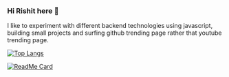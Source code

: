 ### Hi Rishit here 👋

I like to experiment with different backend technologies using javascript, building small projects and surfing github trending page rather that youtube trending page.

[![Top Langs](https://github-readme-stats.vercel.app/api/top-langs/?username=anuraghazra)](https://github.com/anuraghazra/github-readme-stats)

[![ReadMe Card](https://github-readme-stats.vercel.app/api/pin/?username=RishitPandey&repo=awesome-config)](https://github.com/RishitPandey/awesome-config)
